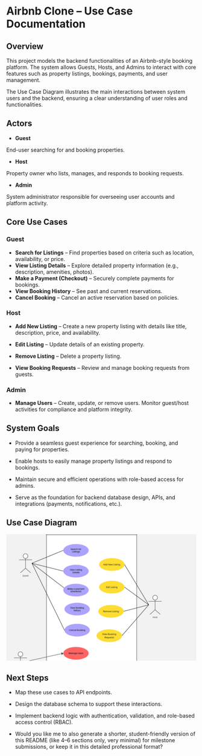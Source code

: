 # Airbnb Clone – Use Case Documentation

## Overview

This project models the backend functionalities of an Airbnb-style booking platform. The system allows Guests, Hosts, and Admins to interact with core features such as property listings, bookings, payments, and user management.

The Use Case Diagram illustrates the main interactions between system users and the backend, ensuring a clear understanding of user roles and functionalities.

## Actors

- **Guest**

End-user searching for and booking properties.

- **Host**

Property owner who lists, manages, and responds to booking requests.

- **Admin**

System administrator responsible for overseeing user accounts and platform activity.

## Core Use Cases

### Guest

- **Search for Listings** – Find properties based on criteria such as location, availability, or price.
- **View Listing Details** – Explore detailed property information (e.g., description, amenities, photos).
- **Make a Payment (Checkout)** – Securely complete payments for bookings.
- **View Booking History** – See past and current reservations.
- **Cancel Booking** – Cancel an active reservation based on policies.

### Host

- **Add New Listing** – Create a new property listing with details like title, description, price, and availability.

- **Edit Listing** – Update details of an existing property.

- **Remove Listing** – Delete a property listing.

- **View Booking Requests** – Review and manage booking requests from guests.

### Admin

- **Manage Users** – Create, update, or remove users. Monitor guest/host activities for compliance and platform integrity.

## System Goals

- Provide a seamless guest experience for searching, booking, and paying for properties.

- Enable hosts to easily manage property listings and respond to bookings.

- Maintain secure and efficient operations with role-based access for admins.

- Serve as the foundation for backend database design, APIs, and integrations (payments, notifications, etc.).

## Use Case Diagram

![./stayeasy-use-case-diagram.jpg](./stayeasy-use-case-diagram.jpg)

## Next Steps

- Map these use cases to API endpoints.

- Design the database schema to support these interactions.

- Implement backend logic with authentication, validation, and role-based access control (RBAC).

- Would you like me to also generate a shorter, student-friendly version of this README (like 4–6 sections only, very minimal) for milestone submissions, or keep it in this detailed professional format?
